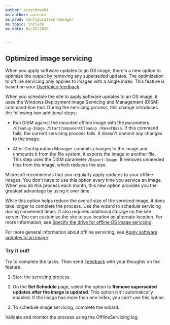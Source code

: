 ```yaml
---
author: aczechowski
ms.author: aaroncz
ms.prod: configuration-manager
ms.topic: include
ms.date: 01/22/2019


---
```


## <a name="bkmk_resetbase"></a> Optimized image servicing
<!--3555951-->

When you apply software updates to an OS image, there's a new option to optimize the output by removing any superseded updates. The optimization to offline servicing only applies to images with a single index. This feature is based on your [UserVoice feedback](https://configurationmanager.uservoice.com/forums/300492-ideas/suggestions/34230259-integrate-resetbase-and-wim-optimization-exportin). 

When you schedule the site to apply software updates to an OS image, it uses the Windows Deployment Image Servicing and Management (DISM) command-line tool. During the servicing process, this change introduces the following two additional steps:  

- Run DISM against the mounted offline image with the parameters `/Cleanup-Image /StartComponentCleanup /ResetBase`. If this command fails, the current servicing process fails. It doesn't commit any changes to the image.  

-  After Configuration Manager commits changes to the image and unmounts it from the file system, it exports the image to another file. This step uses the DISM parameter `/Export-Image`. It removes unneeded files from the image, which reduces the size.  

Microsoft recommends that you regularly apply updates to your offline images. You don't have to use this option every time you service an image. When you do this process each month, this new option provides you the greatest advantage by using it over time. 

While this option helps reduce the overall size of the serviced image, it does take longer to complete the process. Use the wizard to schedule servicing during convenient times. It also requires additional storage on the site server. You can customize the site to use location an alternate location. For more information, see [Specify the drive for offline OS image servicing](../../../../../osd/get-started/manage-operating-system-images.md#bkmk_servicing-drive). 

For more general information about offline servicing, see [Apply software updates to an image](../../../../../osd/get-started/manage-operating-system-images.md#BKMK_OSImagesApplyUpdates). 


### Try it out!

Try to complete the tasks. Then send [Feedback](../../../../understand/find-help.md#product-feedback) with your thoughts on the feature.

1. Start the [servicing process](../../../../../osd/get-started/manage-operating-system-images.md#servicing-process).  

2. On the **Set Schedule** page, select the option to **Remove superseded updates after the image is updated**. This option isn't automatically enabled. If the image has more than one index, you can't use this option.  

3. To schedule image servicing, complete the wizard.  

Validate and monitor the process using the OfflineServicing.log. 

